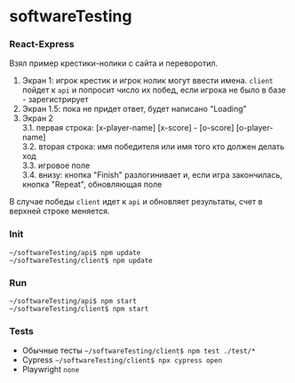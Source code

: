 # softwareTesting

### React-Express

Взял пример крестики-нолики с сайта и переворотил.

1. Экран 1: игрок крестик и игрок нолик могут ввести имена. `client` пойдет к `api` и попросит число их побед, если игрока не было в базе - зарегистрирует
2. Экран 1.5: пока не придет ответ, будет написано "Loading" <br>
3. Экран 2 <br>
3.1. первая строка: \[x-player-name\] \[x-score\] - \[o-score\] \[o-player-name\] <br>
3.2. вторая строка: имя победителя или имя того кто должен делать ход <br>
3.3. игровое поле <br>
3.4. внизу: кнопка "Finish" разлогинивает и, если игра закончилась, кнопка "Repeat", обновляющая поле

В случае победы `client` идет к `api` и обновляет результаты, счет в верхней строке меняется.

### Init

`~/softwareTesting/api$ npm update` <br>
`~/softwareTesting/client$ npm update`

### Run

`~/softwareTesting/api$ npm start` <br>
`~/softwareTesting/client$ npm start`

### Tests

* Обычные тесты `~/softwareTesting/client$ npm test ./test/*`
* Cypress `~/softwareTesting/client$ npx cypress open`
* Playwright `none`
